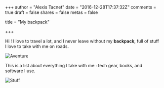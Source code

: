+++
author = "Alexis Tacnet"
date = "2016-12-28T17:37:32Z"
comments = true
draft = false
shares = false
metas = false

title = "My backpack"

+++

Hi ! I love to travel a lot, and I never leave without my **backpack**, full of stuff I love to take with me on roads.

![Aventure](./images/aventure.jpg)

This is a list about everything I take with me : tech gear, books, and software I use.

![Stuff](./images/stuff.png)